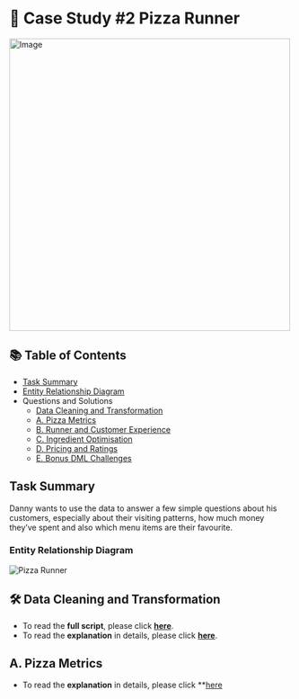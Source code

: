 # 🍕 Case Study #2 Pizza Runner

<img src="https://github.com/user-attachments/assets/c3bf086f-7b94-4286-976a-f4f7eb8dce8c" alt="Image" width="500" height="520">

## 📚 Table of Contents
- [Task Summary](#task-summary)
- [Entity Relationship Diagram](#entity-relationship-diagram)
- Questions and Solutions
	- [Data Cleaning and Transformation](#data-cleaning-and-transformation)
	-  [A. Pizza Metrics](#pizza-metrics)
	-  [B. Runner and Customer Experience](#runner-and-customer-experience)
	-  [C. Ingredient Optimisation](#ingredient-optimisation)
	-  [D. Pricing and Ratings](#pricing-and-ratings)
	-  [E. Bonus DML Challenges](#bonus-dml-challenges)

## Task Summary
Danny wants to use the data to answer a few simple questions about his customers, especially about their visiting patterns, how much money they’ve spent and also which menu items are their favourite.

### Entity Relationship Diagram

![Pizza Runner](https://github.com/katiehuangx/8-Week-SQL-Challenge/assets/81607668/78099a4e-4d0e-421f-a560-b72e4321f530)

## 🛠️ Data Cleaning and Transformation

- To read the **full script**, please click **[here](https://github.com/nacht29/8-Week-SQL-Challenge/blob/main/pizza_runner/data-cleaning/cleaning.sql)**.
- To read the **explanation** in details, please click **[here](https://github.com/nacht29/8-Week-SQL-Challenge/blob/main/pizza_runner/data-cleaing/README.md)**.

## A. Pizza Metrics

- To read the **explanation** in details, please click **[here](https://github.com/nacht29/8-Week-SQL-Challenge/blob/main/pizza_runner/part-a/README.md)